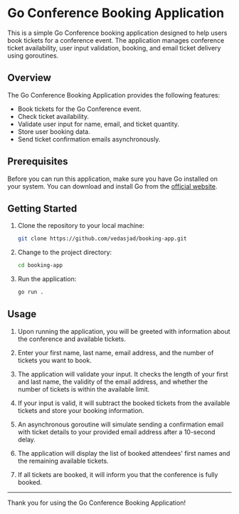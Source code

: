 # Go Conference Booking Application

This is a simple Go Conference booking application designed to help users book tickets for a conference event. The application manages conference ticket availability, user input validation, booking, and email ticket delivery using goroutines.

## Overview

The Go Conference Booking Application provides the following features:

- Book tickets for the Go Conference event.
- Check ticket availability.
- Validate user input for name, email, and ticket quantity.
- Store user booking data.
- Send ticket confirmation emails asynchronously.

## Prerequisites

Before you can run this application, make sure you have Go installed on your system. You can download and install Go from the [official website](https://golang.org/dl/).

## Getting Started

1. Clone the repository to your local machine:

   ```bash
   git clone https://github.com/vedasjad/booking-app.git
   ```

2. Change to the project directory:

   ```bash
   cd booking-app
   ```

3. Run the application:

   ```bash
   go run .
   ```

## Usage

1. Upon running the application, you will be greeted with information about the conference and available tickets.

2. Enter your first name, last name, email address, and the number of tickets you want to book.

3. The application will validate your input. It checks the length of your first and last name, the validity of the email address, and whether the number of tickets is within the available limit.

4. If your input is valid, it will subtract the booked tickets from the available tickets and store your booking information.

5. An asynchronous goroutine will simulate sending a confirmation email with ticket details to your provided email address after a 10-second delay.

6. The application will display the list of booked attendees' first names and the remaining available tickets.

7. If all tickets are booked, it will inform you that the conference is fully booked.

---

Thank you for using the Go Conference Booking Application!
